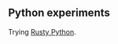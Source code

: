 ## Python experiments

Trying [Rusty Python][rustpython].

[rustpython]: https://rustpython.github.io/
